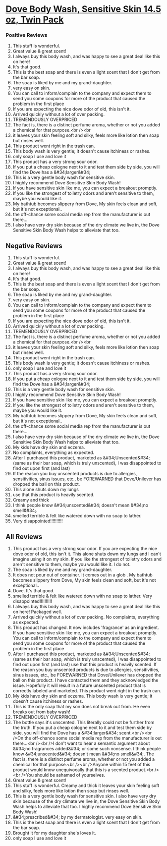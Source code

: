 # [Dove Body Wash, Sensitive Skin 14.5 oz, Twin Pack](https://products.checkmycream.com/products/Dove-Body-Wash-Sensitive-Skin-14.5-oz-Twin-Pack.html)

### Positive Reviews

<ol>
      <li>This stuff is wonderful.  </li>
      <li>Great value &amp; great scent!</li>
      <li>I always buy this body wash, and was happy to see a great deal like this on here!</li>
      <li>It&#x27;s that good.</li>
      <li>This is the best soap and there is even a light scent that I don&#x27;t get from the bar soap.</li>
      <li>The soap is liked by me and my grand-daughter.</li>
      <li>very easy on skin.</li>
      <li>You can call to inform/complain to the company and expect them to send you some coupons for more of the product that caused the problem in the first place</li>
      <li>If you are expecting the nice dove odor of old, this isn&#x27;t it.  </li>
      <li>Arrived quickly without a lot of over packing.  </li>
      <li>TREMENDOUSLY OVERPRICED</li>
      <li>The fact is, there is a distinct perfume aroma, whether or not you added a chemical for that purpose.&lt;br /&gt;&lt;br</li>
      <li>it leaves your skin feeling soft and silky, feels more like lotion then soap but rinses well.</li>
      <li>This product went right in the trash can.</li>
      <li>This body wash is very gentle; it doesn&#x27;t cause itchiness or rashes.</li>
      <li>only soap I  use and love it</li>
      <li>This product has a very strong sour odor.  </li>
      <li>If you put a cheap cologne next to it and test them side by side, you will find the Dove has a &amp;#34;larger&amp;#34;</li>
      <li>This is a very gentle body wash for sensitive skin.  </li>
      <li>I highly recommend Dove Sensitive Skin Body Wash!</li>
      <li>If you have sensitive skin like me, you can expect a breakout promptly.  </li>
      <li>If you like the strongest of  toiletry odors and aren&#x27;t sensitive to them, maybe you would like it.  </li>
      <li>My bathtub becomes slippery from Dove,  My skin feels clean and soft, but it&#x27;s not exceptional..</li>
      <li>the off-chance some social media rep from the manufacturer is out there...</li>
      <li>I also have very dry skin because of the dry climate we live in, the Dove Sensitive  Skin Body Wash helps to alleviate that too.  </li>
</ol>


<h2>Negative Reviews</h2>
<ol>
<li> This stuff is wonderful.  </li>
<li> Great value &amp; great scent!</li>
<li> I always buy this body wash, and was happy to see a great deal like this on here!</li>
<li> It&#x27;s that good.</li>
<li> This is the best soap and there is even a light scent that I don&#x27;t get from the bar soap.</li>
<li> The soap is liked by me and my grand-daughter.</li>
<li> very easy on skin.</li>
<li> You can call to inform/complain to the company and expect them to send you some coupons for more of the product that caused the problem in the first place</li>
<li> If you are expecting the nice dove odor of old, this isn&#x27;t it.  </li>
<li> Arrived quickly without a lot of over packing.  </li>
<li> TREMENDOUSLY OVERPRICED</li>
<li> The fact is, there is a distinct perfume aroma, whether or not you added a chemical for that purpose.&lt;br /&gt;&lt;br</li>
<li> it leaves your skin feeling soft and silky, feels more like lotion then soap but rinses well.</li>
<li> This product went right in the trash can.</li>
<li> This body wash is very gentle; it doesn&#x27;t cause itchiness or rashes.</li>
<li> only soap I  use and love it</li>
<li> This product has a very strong sour odor.  </li>
<li> If you put a cheap cologne next to it and test them side by side, you will find the Dove has a &amp;#34;larger&amp;#34;</li>
<li> This is a very gentle body wash for sensitive skin.  </li>
<li> I highly recommend Dove Sensitive Skin Body Wash!</li>
<li> If you have sensitive skin like me, you can expect a breakout promptly.  </li>
<li> If you like the strongest of  toiletry odors and aren&#x27;t sensitive to them, maybe you would like it.  </li>
<li> My bathtub becomes slippery from Dove,  My skin feels clean and soft, but it&#x27;s not exceptional..</li>
<li> the off-chance some social media rep from the manufacturer is out there...</li>
<li> I also have very dry skin because of the dry climate we live in, the Dove Sensitive  Skin Body Wash helps to alleviate that too.  </li>
<li> My kids have dry skin and eczema.</li>
<li> No complaints, everything as expected.</li>
<li> After I purchased this product, marketed as &amp;#34;Unscented&amp;#34; (same as their bar soap, which is truly unscented), I was disappointed to find out upon first (and last)</li>
<li> If the reason you buy unscented products is due to allergies, sensitivities, sinus issues, etc., be FOREWARNED that Dove/Unilever has dropped the ball on this product.  </li>
<li> This alone shuts down my lungs</li>
<li> use that this product is heavily scented.  </li>
<li> Creamy and thick</li>
<li> I think people know &amp;#34;unscented&amp;#34; doesn&#x27;t mean &amp;#34;no smell&amp;#34;.</li>
<li> smelled terrible  &amp; felt like watered down with no soap to lather.  </li>
<li> Very disappointed!!!!!!!!!!</li>
</ol>

<h2>All Reviews</h2>

<ol>
    <li> This product has a very strong sour odor.  If you are expecting the nice dove odor of old, this isn&#x27;t it.  This alone shuts down my lungs and I can&#x27;t imagine using it on my skin.  If you like the strongest of  toiletry odors and aren&#x27;t sensitive to them, maybe you would like it.  I do not.</li>
    <li> The soap is liked by me and my grand-daughter.</li>
    <li> It does not pour out of container.  It comes out  in a glob .  My bathtub becomes slippery from Dove,  My skin feels clean and soft, but it&#x27;s not exceptional..</li>
    <li> Dove. It&#x27;s that good.</li>
    <li> smelled terrible  &amp; felt like watered down with no soap to lather.  Very disappointed!!!!!!!!!!</li>
    <li> I always buy this body wash, and was happy to see a great deal like this on here! Packaged well.</li>
    <li> Arrived quickly without a lot of over packing.  No complaints, everything as expected.</li>
    <li> This product has changed.  It now includes &#x27;fragrance&#x27; as an ingredient.  If you have sensitive skin like me, you can expect a breakout promptly.  You can call to inform/complain to the company and expect them to send you some coupons for more of the product that caused the problem in the first place</li>
    <li> After I purchased this product, marketed as &amp;#34;Unscented&amp;#34; (same as their bar soap, which is truly unscented), I was disappointed to find out upon first (and last) use that this product is heavily scented.  If the reason you buy unscented products is due to allergies, sensitivities, sinus issues, etc., be FOREWARNED that Dove/Unilever has dropped the ball on this product.  I have contacted them and they acknowledged the issue.  Hopefully it will result in a future unscented product that is correctly labeled and marketed.  This product went right in the trash can.</li>
    <li> My kids have dry skin and eczema. This body wash is very gentle; it doesn&#x27;t cause itchiness or rashes.</li>
    <li> This is the only soap that my son does not break out from. He even breaks out from baby wash!</li>
    <li> TREMENDOUSLY OVERPRICED</li>
    <li> The bottle says it&#x27;s unscented. This literally could not be further from the truth. If you put a cheap cologne next to it and test them side by side, you will find the Dove has a &amp;#34;larger&amp;#34; scent.&lt;br /&gt;&lt;br /&gt;On the off-chance some social media rep from the manufacturer is out there...&lt;br /&gt;&lt;br /&gt;I don&#x27;t want to hear a semantic argument about &amp;#34;no fragrances added&amp;#34; or some such nonsense. I think people know &amp;#34;unscented&amp;#34; doesn&#x27;t mean &amp;#34;no smell&amp;#34;. The fact is, there is a distinct perfume aroma, whether or not you added a chemical for that purpose.&lt;br /&gt;&lt;br /&gt;Anyone within 15 feet of this product would know unequivocally that this is a scented product.&lt;br /&gt;&lt;br /&gt;You should be ashamed of yourselves.</li>
    <li> Great value &amp; great scent!</li>
    <li> This stuff is wonderful.  Creamy and thick it leaves your skin feeling soft and silky, feels more like lotion then soap but rinses well.</li>
    <li> This is a very gentle body wash for sensitive skin.  I also have very dry skin because of the dry climate we live in, the Dove Sensitive  Skin Body Wash helps to alleviate that too.  I highly recommend Dove Sensitive Skin Body Wash!</li>
    <li> &amp;#34;prescribed&amp;#34; by my dermatologist.  very easy on skin.</li>
    <li> This is the best soap and there is even a light scent that I don&#x27;t get from the bar soap.</li>
    <li> Brought it for my daughter she&#x27;s loves it.</li>
    <li> only soap I  use and love it</li>
</ol>




